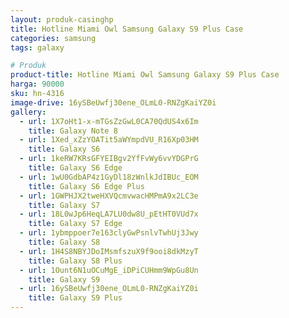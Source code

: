 ```yaml
---
layout: produk-casinghp
title: Hotline Miami Owl Samsung Galaxy S9 Plus Case
categories: samsung
tags: galaxy

# Produk
product-title: Hotline Miami Owl Samsung Galaxy S9 Plus Case
harga: 90000
sku: hn-4316
image-drive: 16ySBeUwfj30ene_OLmL0-RNZgKaiYZ0i
gallery:
  - url: 1X7oHt1-x-mTGsZzGwL0CA70QdUS4x6Im
    title: Galaxy Note 8
  - url: 1Xed_xZzYOATit5aWYmpdVU_R16Xp03HM
    title: Galaxy S6
  - url: 1keRW7KRsGFYEIBgv2YfFvWy6vvYDGPrG
    title: Galaxy S6 Edge
  - url: 1wU0GdbAP4z1GyDl18zWnlkJdIBUc_EOM
    title: Galaxy S6 Edge Plus
  - url: 1GWPHJX2tweHXVQcmvwacHMPmA9x2LC3e
    title: Galaxy S7
  - url: 18L0wJp6HeqLA7LU0dw8U_pEtHT0VUd7x
    title: Galaxy S7 Edge
  - url: 1ybmppoer7e163clyGwPsnlvTwhUj3Jwy
    title: Galaxy S8
  - url: 1H4S8NBYJDoIMsmfszuX9f9ooi8dkMzyT
    title: Galaxy S8 Plus
  - url: 1Ount6N1uOCuMgE_iDPiCUHmm9WpGu8Un
    title: Galaxy S9
  - url: 16ySBeUwfj30ene_OLmL0-RNZgKaiYZ0i
    title: Galaxy S9 Plus
---
```

